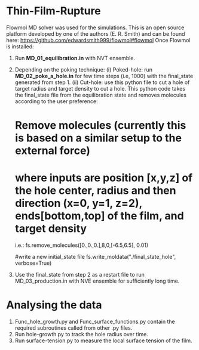 # Thin-Film-Rupture
Flowmol MD solver was used for the simulations. This is an open source platform developed by one of the authors (E. R. Smith) and can be found here: https://github.com/edwardsmith999/flowmol#flowmol
Once Flowmol is installed: 

1. Run <b>MD_01_equilibration.in</b> with NVT ensemble.
2. Depending on the poking technique:
     (i) Poked-hole: run <b>MD_02_poke_a_hole.in</b> for few time steps (i.e, 1000) with the final_state generated from step 1.
     (ii) Cut-hole: use this python file to cut a hole of target radius and target density to cut a hole. This python code takes the final_state file from the equilibration state and removes molecules according to the user preference:
     # Remove molecules   (currently this is based on a similar setup to the external force)
     # where inputs are position [x,y,z] of the hole center, radius and then direction (x=0, y=1, z=2), ends[bottom,top] of the film, and target density
     i.e.: fs.remove_molecules([0.,0.,0.],8,0,[-6.5,6.5], 0.01)

    #write a new initial_state file
    fs.write_moldata("./final_state_hole", verbose=True)
3. Use the final_state from step 2 as a restart file to run MD_03_production.in with NVE ensemble for sufficiently long time.

# Analysing the data
1. Func_hole_growth.py and Func_surface_functions.py contain the required subroutines called from other .py files.
1. Run hole-growth.py to track the hole radius over time.
2. Run surface-tension.py to measure the local surface tension of the film.
